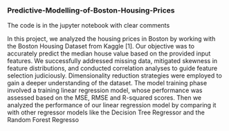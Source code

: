 ### Predictive-Modelling-of-Boston-Housing-Prices

The code is in the jupyter notebook with clear comments

In this project, we analyzed the housing prices in Boston by working with the Boston Housing 
Dataset from Kaggle [1]. Our objective was to accurately predict the median house value 
based on the provided input features. We successfully addressed missing data, mitigated 
skewness in feature distributions, and conducted correlation analyses to guide feature selection 
judiciously. Dimensionality reduction strategies were employed to gain a deeper 
understanding of the dataset.
The model training phase involved a training linear regression model, whose performance was 
assessed based on the MSE, RMSE and R-squared scores. Then we analyzed the performance 
of our linear regression model by comparing it with other regressor models like the Decision 
Tree Regressor and the Random Forest Regresso
